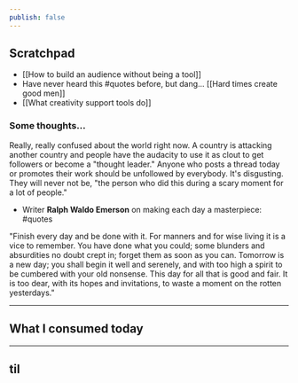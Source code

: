 ```yaml
---
publish: false
---
```


## Scratchpad
- [[How to build an audience without being a tool]]
- Have never heard this #quotes before, but dang... [[Hard times create good men]]
- [[What creativity support tools do]]

### Some thoughts...
Really, really confused about the world right now. A country is attacking another country and people have the audacity to use it as clout to get followers or become a "thought leader." Anyone who posts a thread today or promotes their work should be unfollowed by everybody. It's disgusting. They will never not be, "the person who did this during a scary moment for a lot of people."

- Writer **Ralph Waldo Emerson** on making each day a masterpiece: #quotes 

"Finish every day and be done with it. For manners and for wise living it is a vice to remember. You have done what you could; some blunders and absurdities no doubt crept in; forget them as soon as you can. Tomorrow is a new day; you shall begin it well and serenely, and with too high a spirit to be cumbered with your old nonsense. This day for all that is good and fair. It is too dear, with its hopes and invitations, to waste a moment on the rotten yesterdays."

***
## What I consumed today


***
## til


